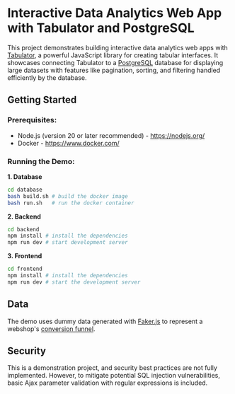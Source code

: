 # Interactive Data Analytics Web App with Tabulator and PostgreSQL

This project demonstrates building interactive data analytics web apps with [Tabulator](https://github.com/olifolkerd/tabulator), a powerful JavaScript library for creating tabular interfaces. It showcases connecting Tabulator to a [PostgreSQL](https://github.com/postgres/postgres) database for displaying large datasets with features like pagination, sorting, and filtering handled efficiently by the database.

## Getting Started
### Prerequisites:
* Node.js (version 20 or later recommended) - https://nodejs.org/
* Docker - https://www.docker.com/

### Running the Demo:

**1. Database**

```bash
cd database
bash build.sh # build the docker image
bash run.sh   # run the docker container
```

**2. Backend**

```bash
cd backend
npm install # install the dependencies
npm run dev # start development server
```

**3. Frontend**

```bash
cd frontend
npm install # install the dependencies
npm run dev # start the development server
```

## Data
The demo uses dummy data generated with [Faker.js](https://github.com/faker-js/faker) to represent a webshop's [conversion funnel](https://en.wikipedia.org/wiki/Purchase_funnel).

## Security
This is a demonstration project, and security best practices are not fully implemented. However, to mitigate potential SQL injection vulnerabilities, basic Ajax parameter validation with regular expressions is included.
